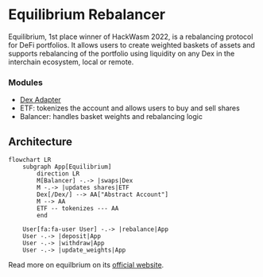 # Equilibrium Rebalancer

Equilibrium, 1st place winner of HackWasm 2022, is a rebalancing protocol for DeFi portfolios. It allows users to create weighted baskets of assets and supports rebalancing of the portfolio using liquidity on any Dex in the interchain ecosystem, local or remote.


### Modules

- [Dex Adapter](../modules/dex.md)
- ETF: tokenizes the account and allows users to buy and sell shares
- Balancer: handles basket weights and rebalancing logic


## Architecture

```mermaid
flowchart LR
	subgraph App[Equilibrium]
		direction LR
		M[Balancer] -.-> |swaps|Dex
		M -.-> |updates shares|ETF
		Dex[/Dex/] --> AA["Abstract Account"]
		M --> AA
		ETF -- tokenizes --- AA
		end

	User[fa:fa-user User] -.-> |rebalance|App
	User -.-> |deposit|App
	User -.-> |withdraw|App
	User -.-> |update_weights|App
```


Read more on equilbrium on its <a href="https://equilibrium.zone/" target="_blank">official
website</a>.
